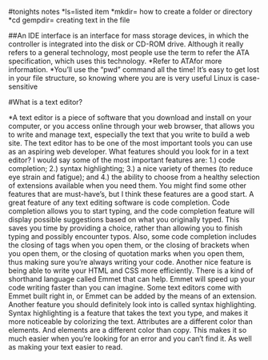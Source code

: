 #tonights notes
*ls=listed item
*mkdir= how to create a folder or directory
*cd gempdir= creating text in the file

##An IDE interface is an interface for mass storage devices, 
in which the controller is integrated into the disk or CD-ROM drive. 
Although it really refers to a general technology,
 most people use the term to refer the ATA specification,
 which uses this technology.
 *Refer to ATAfor more information.
*You’ll use the “pwd” command all the time! It’s easy to get lost in your file structure,
 so knowing where you are is very useful
Linux is case-sensitive

#What is a text editor?

*A text editor is a piece of software that you download and install on
your computer, or you access online through your web browser, that
allows you to write and manage text, especially the text that you write
to build a web site. The text editor has to be one of the most
important tools you can use as an aspiring web developer.
What features should you look for in a text editor? I would say some
of the most important features are: 1.) code completion; 2.) syntax
highlighting; 3.) a nice variety of themes (to reduce eye strain and
fatigue); and 4.) the ability to choose from a healthy selection of
extensions available when you need them. You might find some other
features that are must-have’s, but I think these features are a good
start.
A great feature of any text editing software is code completion. Code
completion allows you to start typing, and the code completion
feature will display possible suggestions based on what you originally
typed. This saves you time by providing a choice, rather than allowing
you to finish typing and possibly encounter typos.
Also, some code completion includes the closing of tags when you
open them, or the closing of brackets when you open them, or the
closing of quotation marks when you open them, thus making sure
you’re always writing your code.
Another nice feature is being able to write your HTML and CSS more
efficiently. There is a kind of shorthand language called Emmet that
can help. Emmet will speed up your code writing faster than you can
imagine. Some text editors come with Emmet built right in, or
Emmet can be added by the means of an extension.
Another feature you should definitely look into is called syntax
highlighting. Syntax highlighting is a feature that takes the text you
type, and makes it more noticeable by colorizing the text. Attributes
are a different color than elements. And elements are a different color
than copy. This makes it so much easier when you’re looking for an
error and you can’t find it. As well as making your text easier to read.
